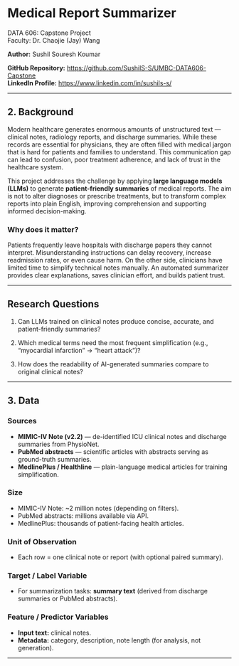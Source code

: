 # Medical Report Summarizer  
DATA 606: Capstone Project  
Faculty: Dr. Chaojie (Jay) Wang  

**Author:** Sushil Souresh Koumar

**GitHub Repository:** https://github.com/SushilS-S/UMBC-DATA606-Capstone  
**LinkedIn Profile:** https://www.linkedin.com/in/sushils-s/ 

---

## 2. Background  

Modern healthcare generates enormous amounts of unstructured text — clinical notes, radiology reports, and discharge summaries. While these records are essential for physicians, they are often filled with medical jargon that is hard for patients and families to understand. This communication gap can lead to confusion, poor treatment adherence, and lack of trust in the healthcare system.  

This project addresses the challenge by applying **large language models (LLMs)** to generate **patient-friendly summaries** of medical reports. The aim is not to alter diagnoses or prescribe treatments, but to transform complex reports into plain English, improving comprehension and supporting informed decision-making.  

### Why does it matter?  
Patients frequently leave hospitals with discharge papers they cannot interpret. Misunderstanding instructions can delay recovery, increase readmission rates, or even cause harm. On the other side, clinicians have limited time to simplify technical notes manually. An automated summarizer provides clear explanations, saves clinician effort, and builds patient trust.  

---

## Research Questions  

1. Can LLMs trained on clinical notes produce concise, accurate, and patient-friendly summaries?  

2. Which medical terms need the most frequent simplification (e.g., “myocardial infarction” → “heart attack”)?  

3. How does the readability of AI-generated summaries compare to original clinical notes?  


---

## 3. Data  

### Sources  
- **MIMIC-IV Note (v2.2)** — de-identified ICU clinical notes and discharge summaries from PhysioNet.  
- **PubMed abstracts** — scientific articles with abstracts serving as ground-truth summaries.  
- **MedlinePlus / Healthline** — plain-language medical articles for training simplification.  

### Size  
- MIMIC-IV Note: ~2 million notes (depending on filters).  
- PubMed abstracts: millions available via API.  
- MedlinePlus: thousands of patient-facing health articles.  

### Unit of Observation  
- Each row = one clinical note or report (with optional paired summary).  


### Target / Label Variable  
- For summarization tasks: **summary text** (derived from discharge summaries or PubMed abstracts).  

### Feature / Predictor Variables  
- **Input text:** clinical notes.  
- **Metadata:** category, description, note length (for analysis, not generation).  

---

